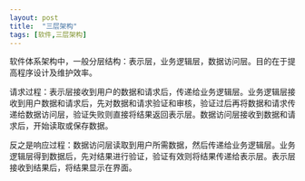 ```yaml
---
layout: post
title:  "三层架构"
tags: [软件,三层架构]
---
```

软件体系架构中，一般分层结构：表示层，业务逻辑层，数据访问层。目的在于提高程序设计及维护效率。

请求过程：表示层接收到用户的数据和请求后，传递给业务逻辑层。业务逻辑层接收到用户数据和请求后，先对数据和请求验证和审核，验证过后再将数据和请求传递给数据访问层，验证失败则直接将结果返回表示层。数据访问层接收到数据和请求后，开始读取或保存数据。

反之是响应过程：数据访问层读取到用户所需数据，然后传递给业务逻辑层。业务逻辑层得到数据后，先对结果进行验证，验证有效则将结果传递给表示层。表示层接收到结果后，将结果显示在界面。
